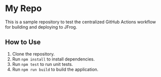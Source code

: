 # My Repo

This is a sample repository to test the centralized GitHub Actions workflow for building and deploying to JFrog.

## How to Use

1. Clone the repository.
2. Run `npm install` to install dependencies.
3. Run `npm test` to run unit tests.
4. Run `npm run build` to build the application.
